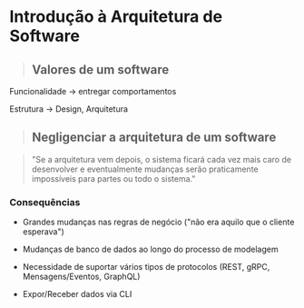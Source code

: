 # Introdução à Arquitetura de Software

> ## **Valores de um software**

Funcionalidade -> entregar comportamentos

Estrutura -> Design, Arquitetura

> ## **Negligenciar a arquitetura de um software**

> "Se a arquitetura vem depois, o sistema ficará cada vez mais caro de desenvolver e eventualmente mudanças serão praticamente impossíveis para partes ou todo o sistema."

### Consequências

* Grandes mudanças nas regras de negócio ("não era aquilo que o cliente esperava")

* Mudanças de banco de dados ao longo do processo de modelagem

* Necessidade de suportar vários tipos de protocolos (REST, gRPC, Mensagens/Eventos, GraphQL)

* Expor/Receber dados via CLI

